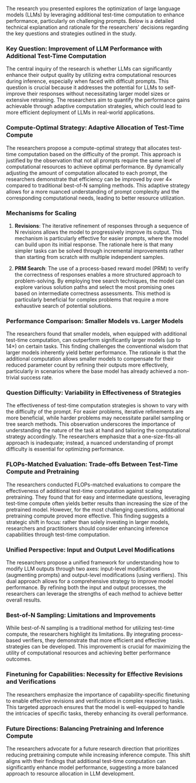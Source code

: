 The research you presented explores the optimization of large language models (LLMs) by leveraging additional test-time computation to enhance performance, particularly on challenging prompts. Below is a detailed technical explanation and rationale for the researchers' decisions regarding the key questions and strategies outlined in the study.

### Key Question: Improvement of LLM Performance with Additional Test-Time Computation

The central inquiry of the research is whether LLMs can significantly enhance their output quality by utilizing extra computational resources during inference, especially when faced with difficult prompts. This question is crucial because it addresses the potential for LLMs to self-improve their responses without necessitating larger model sizes or extensive retraining. The researchers aim to quantify the performance gains achievable through adaptive computation strategies, which could lead to more efficient deployment of LLMs in real-world applications.

### Compute-Optimal Strategy: Adaptive Allocation of Test-Time Compute

The researchers propose a compute-optimal strategy that allocates test-time computation based on the difficulty of the prompt. This approach is justified by the observation that not all prompts require the same level of computational resources to achieve optimal performance. By dynamically adjusting the amount of computation allocated to each prompt, the researchers demonstrate that efficiency can be improved by over 4× compared to traditional best-of-N sampling methods. This adaptive strategy allows for a more nuanced understanding of prompt complexity and the corresponding computational needs, leading to better resource utilization.

### Mechanisms for Scaling

1. **Revisions**: The iterative refinement of responses through a sequence of N revisions allows the model to progressively improve its output. This mechanism is particularly effective for easier prompts, where the model can build upon its initial response. The rationale here is that many simpler tasks can be solved through incremental improvements rather than starting from scratch with multiple independent samples.

2. **PRM Search**: The use of a process-based reward model (PRM) to verify the correctness of responses enables a more structured approach to problem-solving. By employing tree search techniques, the model can explore various solution paths and select the most promising ones based on intermediate correctness assessments. This method is particularly beneficial for complex problems that require a more exhaustive search of potential solutions.

### Performance Comparison: Smaller Models vs. Larger Models

The researchers found that smaller models, when equipped with additional test-time computation, can outperform significantly larger models (up to 14×) on certain tasks. This finding challenges the conventional wisdom that larger models inherently yield better performance. The rationale is that the additional computation allows smaller models to compensate for their reduced parameter count by refining their outputs more effectively, particularly in scenarios where the base model has already achieved a non-trivial success rate.

### Question Difficulty: Variability in Effectiveness of Strategies

The effectiveness of test-time computation strategies is shown to vary with the difficulty of the prompt. For easier problems, iterative refinements are more beneficial, while harder problems may necessitate parallel sampling or tree search methods. This observation underscores the importance of understanding the nature of the task at hand and tailoring the computational strategy accordingly. The researchers emphasize that a one-size-fits-all approach is inadequate; instead, a nuanced understanding of prompt difficulty is essential for optimizing performance.

### FLOPs-Matched Evaluation: Trade-offs Between Test-Time Compute and Pretraining

The researchers conducted FLOPs-matched evaluations to compare the effectiveness of additional test-time computation against scaling pretraining. They found that for easy and intermediate questions, leveraging test-time compute often yields better results than increasing the size of the pretrained model. However, for the most challenging questions, additional pretraining compute proved more effective. This finding suggests a strategic shift in focus: rather than solely investing in larger models, researchers and practitioners should consider enhancing inference capabilities through test-time computation.

### Unified Perspective: Input and Output Level Modifications

The researchers propose a unified framework for understanding how to modify LLM outputs through two axes: input-level modifications (augmenting prompts) and output-level modifications (using verifiers). This dual approach allows for a comprehensive strategy to improve model performance. By refining both the input and output processes, the researchers can leverage the strengths of each method to achieve better overall results.

### Best-of-N Sampling: Limitations and Improvements

While best-of-N sampling is a traditional method for utilizing test-time compute, the researchers highlight its limitations. By integrating process-based verifiers, they demonstrate that more efficient and effective strategies can be developed. This improvement is crucial for maximizing the utility of computational resources and achieving better performance outcomes.

### Finetuning for Capabilities: Necessity for Effective Revisions and Verifications

The researchers emphasize the importance of capability-specific finetuning to enable effective revisions and verifications in complex reasoning tasks. This targeted approach ensures that the model is well-equipped to handle the intricacies of specific tasks, thereby enhancing its overall performance.

### Future Directions: Balancing Pretraining and Inference Compute

The researchers advocate for a future research direction that prioritizes reducing pretraining compute while increasing inference compute. This shift aligns with their findings that additional test-time computation can significantly enhance model performance, suggesting a more balanced approach to resource allocation in LLM development.

###